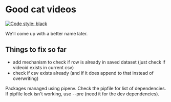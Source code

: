 # Good cat videos

[![Code style: black](https://img.shields.io/badge/code%20style-black-000000.svg)](https://github.com/psf/black)

We'll come up with a better name later.

## Things to fix so far
- add mechanism to check if row is already in saved dataset (just check if videoid exists in current csv)
- check if csv exists already (and if it does append to that instead of overwriting)

Packages managed using pipenv. Check the pipfile for list of dependencies.
If pipfile lock isn't working, use --pre (need it for the dev dependencies).